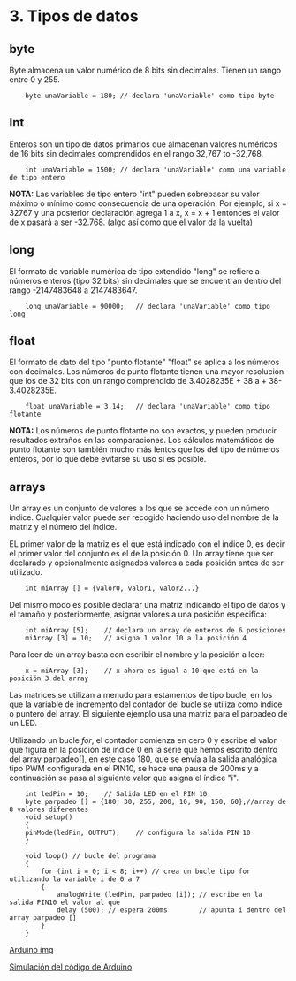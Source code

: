# 3. Tipos de datos

## byte

Byte almacena un valor numérico de 8 bits sin decimales. Tienen un rango entre 0 y 255.

```arduino
    byte unaVariable = 180; // declara 'unaVariable' como tipo byte
```

## Int

Enteros son un tipo de datos primarios que almacenan valores numéricos de 16 bits sin decimales comprendidos en el rango 32,767 to -32,768.

```arduino
    int unaVariable = 1500; // declara 'unaVariable' como una variable de tipo entero
```

**NOTA:** Las variables de tipo entero "int" pueden sobrepasar su valor máximo o mínimo como consecuencia de una operación. Por ejemplo, si x = 32767 y una posterior declaración agrega 1 a x, x = x + 1 entonces el valor de x pasará a ser -32.768. (algo así como que el valor da la vuelta)

## long

El formato de variable numérica de tipo extendido "long" se refiere a números enteros (tipo 32 bits) sin decimales que se encuentran dentro del rango -2147483648 a 2147483647.

```arduino
    long unaVariable = 90000;   // declara 'unaVariable' como tipo long
```

## float

El formato de dato del tipo "punto flotante" "float" se aplica a los números con decimales. Los números de punto flotante tienen una mayor resolución que los de 32 bits con un rango comprendido de 3.4028235E + 38 a + 38-3.4028235E.

```arduino
    float unaVariable = 3.14;   // declara 'unaVariable' como tipo flotante
```

**NOTA:** Los números de punto flotante no son exactos, y pueden producir resultados extraños en las comparaciones. Los cálculos matemáticos de punto flotante son también mucho más lentos que los del tipo de números enteros, por lo que debe evitarse su uso si es posible.

## arrays

Un array es un conjunto de valores a los que se accede con un número índice. Cualquier valor puede ser recogido haciendo uso del nombre de la matriz y el número del índice.

EL primer valor de la matriz es el que está indicado con el índice 0, es decir el primer valor del conjunto es el de la posición 0. Un array tiene que ser declarado y opcionalmente asignados valores a cada posición antes de ser utilizado.

```arduino
    int miArray [] = {valor0, valor1, valor2...}
```

Del mismo modo es posible declarar una matriz indicando el tipo de datos y el tamaño y posteriormente, asignar valores a una posición especifíca:

```arduino
    int miArray [5];    // declara un array de enteros de 6 posiciones
    miArray [3] = 10;   // asigna 1 valor 10 a la posición 4
```

Para leer de un array basta con escribir el nombre y la posición a leer:

```arduino
    x = miArray [3];    // x ahora es igual a 10 que está en la posición 3 del array
```

Las matrices se utilizan a menudo para estamentos de tipo bucle, en los que la variable de incremento del contador del bucle se utiliza como índice o puntero del array. El siguiente ejemplo usa una matriz para el parpadeo de un LED.

Utilizando un bucle *for*, el contador comienza en cero 0 y escribe el valor que figura en la posición de índice 0 en la serie que hemos escrito dentro del array parpadeo[], en este caso 180, que se envía a la salida analógica tipo PWM configurada en el PIN10, se hace una pausa de 200ms y a continuación se pasa al siguiente valor que asigna el índice "i".

```arduino
    int ledPin = 10;	// Salida LED en el PIN 10
    byte parpadeo [] = {180, 30, 255, 200, 10, 90, 150, 60};//array de 8 valores diferentes
    void setup()
    {
    pinMode(ledPin, OUTPUT);	// configura la salida PIN 10
    }

    void loop()	// bucle del programa
    {
        for (int i = 0; i < 8; i++)	// crea un bucle tipo for utilizando la variable i de 0 a 7
        {
            analogWrite (ledPin, parpadeo [i]);	// escribe en la salida PIN10 el valor al que 
            delay (500); // espera 200ms		// apunta i dentro del array parpadeo []
        }
    }
```

[Arduino img](../vid/array.mp4 "Arduino")

[Simulación del código de Arduino](https://www.tinkercad.com/things/7wLa3cdEXFn-arrays/editel "Arduino simulación del código")